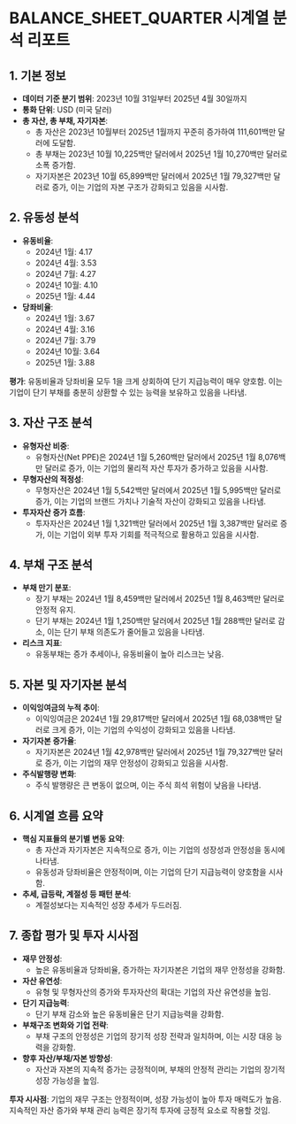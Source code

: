 # BALANCE_SHEET_QUARTER 시계열 분석 리포트

## 1. 기본 정보

- **데이터 기준 분기 범위**: 2023년 10월 31일부터 2025년 4월 30일까지
- **통화 단위**: USD (미국 달러)
- **총 자산, 총 부채, 자기자본**: 
  - 총 자산은 2023년 10월부터 2025년 1월까지 꾸준히 증가하여 111,601백만 달러에 도달함.
  - 총 부채는 2023년 10월 10,225백만 달러에서 2025년 1월 10,270백만 달러로 소폭 증가함.
  - 자기자본은 2023년 10월 65,899백만 달러에서 2025년 1월 79,327백만 달러로 증가, 이는 기업의 자본 구조가 강화되고 있음을 시사함.

## 2. 유동성 분석

- **유동비율**: 
  - 2024년 1월: 4.17
  - 2024년 4월: 3.53
  - 2024년 7월: 4.27
  - 2024년 10월: 4.10
  - 2025년 1월: 4.44
- **당좌비율**: 
  - 2024년 1월: 3.67
  - 2024년 4월: 3.16
  - 2024년 7월: 3.79
  - 2024년 10월: 3.64
  - 2025년 1월: 3.88

**평가**: 유동비율과 당좌비율 모두 1을 크게 상회하여 단기 지급능력이 매우 양호함. 이는 기업이 단기 부채를 충분히 상환할 수 있는 능력을 보유하고 있음을 나타냄.

## 3. 자산 구조 분석

- **유형자산 비중**: 
  - 유형자산(Net PPE)은 2024년 1월 5,260백만 달러에서 2025년 1월 8,076백만 달러로 증가, 이는 기업의 물리적 자산 투자가 증가하고 있음을 시사함.
- **무형자산의 적정성**: 
  - 무형자산은 2024년 1월 5,542백만 달러에서 2025년 1월 5,995백만 달러로 증가, 이는 기업의 브랜드 가치나 기술적 자산이 강화되고 있음을 나타냄.
- **투자자산 증가 흐름**: 
  - 투자자산은 2024년 1월 1,321백만 달러에서 2025년 1월 3,387백만 달러로 증가, 이는 기업이 외부 투자 기회를 적극적으로 활용하고 있음을 시사함.

## 4. 부채 구조 분석

- **부채 만기 분포**: 
  - 장기 부채는 2024년 1월 8,459백만 달러에서 2025년 1월 8,463백만 달러로 안정적 유지.
  - 단기 부채는 2024년 1월 1,250백만 달러에서 2025년 1월 288백만 달러로 감소, 이는 단기 부채 의존도가 줄어들고 있음을 나타냄.
- **리스크 지표**: 
  - 유동부채는 증가 추세이나, 유동비율이 높아 리스크는 낮음.

## 5. 자본 및 자기자본 분석

- **이익잉여금의 누적 추이**: 
  - 이익잉여금은 2024년 1월 29,817백만 달러에서 2025년 1월 68,038백만 달러로 크게 증가, 이는 기업의 수익성이 강화되고 있음을 나타냄.
- **자기자본 증가율**: 
  - 자기자본은 2024년 1월 42,978백만 달러에서 2025년 1월 79,327백만 달러로 증가, 이는 기업의 재무 안정성이 강화되고 있음을 시사함.
- **주식발행량 변화**: 
  - 주식 발행량은 큰 변동이 없으며, 이는 주식 희석 위험이 낮음을 나타냄.

## 6. 시계열 흐름 요약

- **핵심 지표들의 분기별 변동 요약**: 
  - 총 자산과 자기자본은 지속적으로 증가, 이는 기업의 성장성과 안정성을 동시에 나타냄.
  - 유동성과 당좌비율은 안정적이며, 이는 기업의 단기 지급능력이 양호함을 시사함.
- **추세, 급등락, 계절성 등 패턴 분석**: 
  - 계절성보다는 지속적인 성장 추세가 두드러짐.

## 7. 종합 평가 및 투자 시사점

- **재무 안정성**: 
  - 높은 유동비율과 당좌비율, 증가하는 자기자본은 기업의 재무 안정성을 강화함.
- **자산 유연성**: 
  - 유형 및 무형자산의 증가와 투자자산의 확대는 기업의 자산 유연성을 높임.
- **단기 지급능력**: 
  - 단기 부채 감소와 높은 유동비율은 단기 지급능력을 강화함.
- **부채구조 변화와 기업 전략**: 
  - 부채 구조의 안정성은 기업의 장기적 성장 전략과 일치하며, 이는 시장 대응 능력을 강화함.
- **향후 자산/부채/자본 방향성**: 
  - 자산과 자본의 지속적 증가는 긍정적이며, 부채의 안정적 관리는 기업의 장기적 성장 가능성을 높임.

**투자 시사점**: 기업의 재무 구조는 안정적이며, 성장 가능성이 높아 투자 매력도가 높음. 지속적인 자산 증가와 부채 관리 능력은 장기적 투자에 긍정적 요소로 작용할 것임.